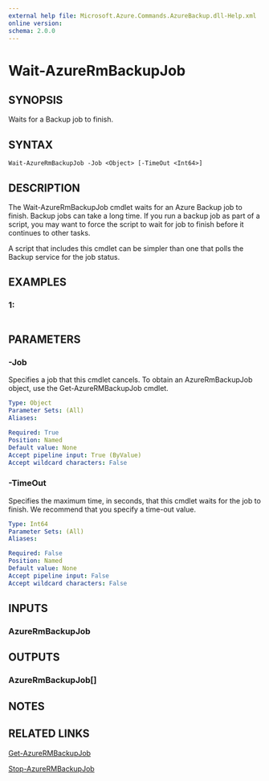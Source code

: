 ```yaml
---
external help file: Microsoft.Azure.Commands.AzureBackup.dll-Help.xml
online version: 
schema: 2.0.0
---
```


# Wait-AzureRmBackupJob
## SYNOPSIS
Waits for a Backup job to finish.

## SYNTAX

```
Wait-AzureRmBackupJob -Job <Object> [-TimeOut <Int64>]
```

## DESCRIPTION
The Wait-AzureRmBackupJob cmdlet waits for an Azure Backup job to finish.
Backup jobs can take a long time.
If you run a backup job as part of a script, you may want to force the script to wait for job to finish before it continues to other tasks.

A script that includes this cmdlet can be simpler than one that polls the Backup service for the job status.

## EXAMPLES

### 1:
```

```

## PARAMETERS

### -Job
Specifies a job that this cmdlet cancels.
To obtain an AzureRmBackupJob object, use the Get-AzureRMBackupJob cmdlet.

```yaml
Type: Object
Parameter Sets: (All)
Aliases: 

Required: True
Position: Named
Default value: None
Accept pipeline input: True (ByValue)
Accept wildcard characters: False
```

### -TimeOut
Specifies the maximum time, in seconds, that this cmdlet waits for the job to finish.
We recommend that you specify a time-out value.

```yaml
Type: Int64
Parameter Sets: (All)
Aliases: 

Required: False
Position: Named
Default value: None
Accept pipeline input: False
Accept wildcard characters: False
```

## INPUTS

### AzureRmBackupJob

## OUTPUTS

### AzureRmBackupJob[]

## NOTES

## RELATED LINKS

[Get-AzureRMBackupJob]()

[Stop-AzureRMBackupJob]()

